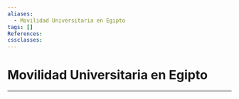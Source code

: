 ```yaml
---
aliases:
  - Movilidad Universitaria en Egipto
tags: []
References: 
cssclasses:
---
```

# Movilidad Universitaria en Egipto


***